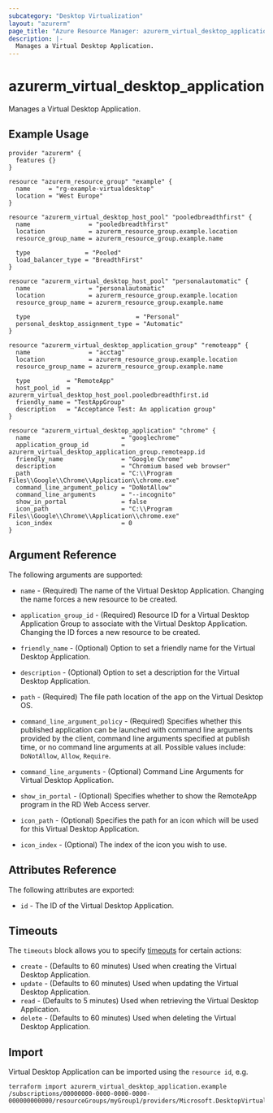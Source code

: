 ```yaml
---
subcategory: "Desktop Virtualization"
layout: "azurerm"
page_title: "Azure Resource Manager: azurerm_virtual_desktop_application"
description: |-
  Manages a Virtual Desktop Application.
---
```


# azurerm_virtual_desktop_application

Manages a Virtual Desktop Application.

## Example Usage

```hcl
provider "azurerm" {
  features {}
}

resource "azurerm_resource_group" "example" {
  name     = "rg-example-virtualdesktop"
  location = "West Europe"
}

resource "azurerm_virtual_desktop_host_pool" "pooledbreadthfirst" {
  name                = "pooledbreadthfirst"
  location            = azurerm_resource_group.example.location
  resource_group_name = azurerm_resource_group.example.name

  type               = "Pooled"
  load_balancer_type = "BreadthFirst"
}

resource "azurerm_virtual_desktop_host_pool" "personalautomatic" {
  name                = "personalautomatic"
  location            = azurerm_resource_group.example.location
  resource_group_name = azurerm_resource_group.example.name

  type                             = "Personal"
  personal_desktop_assignment_type = "Automatic"
}

resource "azurerm_virtual_desktop_application_group" "remoteapp" {
  name                = "acctag"
  location            = azurerm_resource_group.example.location
  resource_group_name = azurerm_resource_group.example.name

  type          = "RemoteApp"
  host_pool_id  = azurerm_virtual_desktop_host_pool.pooledbreadthfirst.id
  friendly_name = "TestAppGroup"
  description   = "Acceptance Test: An application group"
}

resource "azurerm_virtual_desktop_application" "chrome" {
  name                         = "googlechrome"
  application_group_id         = azurerm_virtual_desktop_application_group.remoteapp.id
  friendly_name                = "Google Chrome"
  description                  = "Chromium based web browser"
  path                         = "C:\\Program Files\\Google\\Chrome\\Application\\chrome.exe"
  command_line_argument_policy = "DoNotAllow"
  command_line_arguments       = "--incognito"
  show_in_portal               = false
  icon_path                    = "C:\\Program Files\\Google\\Chrome\\Application\\chrome.exe"
  icon_index                   = 0
}
```

## Argument Reference

The following arguments are supported:

* `name` - (Required) The name of the Virtual Desktop Application. Changing the name forces a new resource to be created.

* `application_group_id` - (Required) Resource ID for a Virtual Desktop Application Group to associate with the
    Virtual Desktop Application. Changing the ID forces a new resource to be created.

* `friendly_name` - (Optional) Option to set a friendly name for the Virtual Desktop Application.

* `description` - (Optional) Option to set a description for the Virtual Desktop Application.

* `path` - (Required) The file path location of the app on the Virtual Desktop OS.

* `command_line_argument_policy` - (Required) Specifies whether this published application can be launched with command line arguments provided by the client, command line arguments specified at publish time, or no command line arguments at all. Possible values include: `DoNotAllow`, `Allow`, `Require`.

* `command_line_arguments` - (Optional) Command Line Arguments for Virtual Desktop Application.

* `show_in_portal` - (Optional) Specifies whether to show the RemoteApp program in the RD Web Access server.

* `icon_path` - (Optional) Specifies the path for an icon which will be used for this Virtual Desktop Application.

* `icon_index` - (Optional) The index of the icon you wish to use.

## Attributes Reference

The following attributes are exported:

* `id` - The ID of the Virtual Desktop Application.

## Timeouts

The `timeouts` block allows you to specify [timeouts](https://www.terraform.io/docs/configuration/resources.html#timeouts) for certain actions:

* `create` - (Defaults to 60 minutes) Used when creating the Virtual Desktop Application.
* `update` - (Defaults to 60 minutes) Used when updating the Virtual Desktop Application.
* `read` - (Defaults to 5 minutes) Used when retrieving the Virtual Desktop Application.
* `delete` - (Defaults to 60 minutes) Used when deleting the Virtual Desktop Application.

## Import

Virtual Desktop Application can be imported using the `resource id`, e.g.

```shell
terraform import azurerm_virtual_desktop_application.example /subscriptions/00000000-0000-0000-0000-000000000000/resourceGroups/myGroup1/providers/Microsoft.DesktopVirtualization/applicationGroups/myapplicationgroup/applications/myapplication
```
